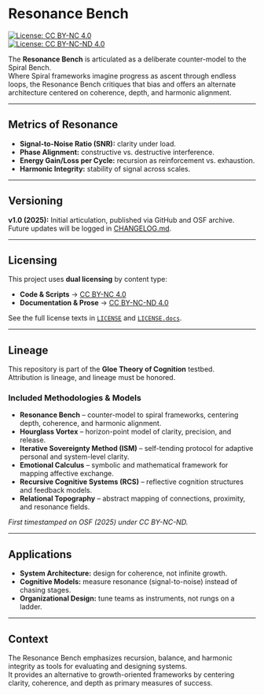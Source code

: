 # Resonance Bench

[![License: CC BY-NC 4.0](https://img.shields.io/badge/License-CC%20BY--NC%204.0-blue.svg)](https://creativecommons.org/licenses/by-nc/4.0/)  
[![License: CC BY-NC-ND 4.0](https://img.shields.io/badge/License-CC%20BY--NC--ND%204.0-lightgrey.svg)](https://creativecommons.org/licenses/by-nc-nd/4.0/)

The **Resonance Bench** is articulated as a deliberate counter-model to the Spiral Bench.  
Where Spiral frameworks imagine progress as ascent through endless loops, the Resonance Bench critiques that bias and offers an alternate architecture centered on coherence, depth, and harmonic alignment.

---

## Metrics of Resonance
- **Signal-to-Noise Ratio (SNR):** clarity under load.  
- **Phase Alignment:** constructive vs. destructive interference.  
- **Energy Gain/Loss per Cycle:** recursion as reinforcement vs. exhaustion.  
- **Harmonic Integrity:** stability of signal across scales.  

---

## Versioning
**v1.0 (2025):** Initial articulation, published via GitHub and OSF archive.  
Future updates will be logged in [CHANGELOG.md](CHANGELOG.md).  

---

## Licensing
This project uses **dual licensing** by content type:  

- **Code & Scripts** → [CC BY-NC 4.0](https://creativecommons.org/licenses/by-nc/4.0/)  
- **Documentation & Prose** → [CC BY-NC-ND 4.0](https://creativecommons.org/licenses/by-nc-nd/4.0/)  

See the full license texts in [`LICENSE`](LICENSE) and [`LICENSE.docs`](LICENSE.docs).  

---

## Lineage
This repository is part of the **Gloe Theory of Cognition** testbed.  
Attribution is lineage, and lineage must be honored.  

### Included Methodologies & Models
- **Resonance Bench** – counter-model to spiral frameworks, centering depth, coherence, and harmonic alignment.  
- **Hourglass Vortex** – horizon-point model of clarity, precision, and release.  
- **Iterative Sovereignty Method (ISM)** – self-tending protocol for adaptive personal and system-level clarity.  
- **Emotional Calculus** – symbolic and mathematical framework for mapping affective exchange.  
- **Recursive Cognitive Systems (RCS)** – reflective cognition structures and feedback models.  
- **Relational Topography** – abstract mapping of connections, proximity, and resonance fields.  

*First timestamped on OSF (2025) under CC BY-NC-ND.*  

---

## Applications
- **System Architecture:** design for coherence, not infinite growth.  
- **Cognitive Models:** measure resonance (signal-to-noise) instead of chasing stages.  
- **Organizational Design:** tune teams as instruments, not rungs on a ladder.  

---

## Context
The Resonance Bench emphasizes recursion, balance, and harmonic integrity as tools for evaluating and designing systems.  
It provides an alternative to growth-oriented frameworks by centering clarity, coherence, and depth as primary measures of success.

